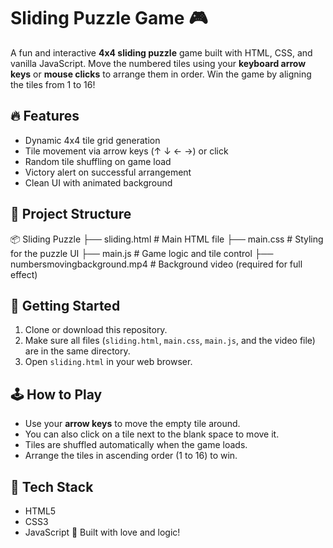 # Sliding Puzzle Game 🎮

A fun and interactive **4x4 sliding puzzle** game built with HTML, CSS, and vanilla JavaScript. Move the numbered tiles using your **keyboard arrow keys** or **mouse clicks** to arrange them in order. Win the game by aligning the tiles from 1 to 16!

## 🔥 Features

- Dynamic 4x4 tile grid generation
- Tile movement via arrow keys (↑ ↓ ← →) or click
- Random tile shuffling on game load
- Victory alert on successful arrangement
- Clean UI with animated background

## 📁 Project Structure

📦 Sliding Puzzle
├── sliding.html # Main HTML file
├── main.css # Styling for the puzzle UI
├── main.js # Game logic and tile control
├── numbersmovingbackground.mp4 # Background video (required for full effect)


## 🚀 Getting Started

1. Clone or download this repository.
2. Make sure all files (`sliding.html`, `main.css`, `main.js`, and the video file) are in the same directory.
3. Open `sliding.html` in your web browser.

## 🕹️ How to Play

- Use your **arrow keys** to move the empty tile around.
- You can also click on a tile next to the blank space to move it.
- Tiles are shuffled automatically when the game loads.
- Arrange the tiles in ascending order (1 to 16) to win.

## 🧠 Tech Stack

- HTML5
- CSS3
- JavaScript 
🧩 Built with love and logic!
